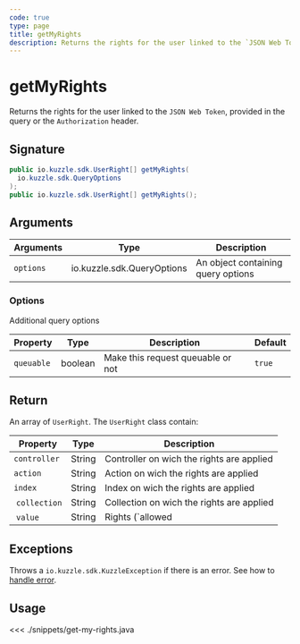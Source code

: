 ```yaml
---
code: true
type: page
title: getMyRights
description: Returns the rights for the user linked to the `JSON Web Token`.
---
```


# getMyRights

Returns the rights for the user linked to the `JSON Web Token`, provided in the query or the `Authorization` header.

## Signature

```java
public io.kuzzle.sdk.UserRight[] getMyRights(
  io.kuzzle.sdk.QueryOptions
);
public io.kuzzle.sdk.UserRight[] getMyRights();
```

## Arguments

| Arguments | Type                       | Description                        |
| --------- | -------------------------- | ---------------------------------- |
| `options` | io.kuzzle.sdk.QueryOptions | An object containing query options |

### **Options**

Additional query options

| Property   | Type    | Description                       | Default |
| ---------- | ------- | --------------------------------- | ------- |
| `queuable` | boolean | Make this request queuable or not | `true`  |

## Return

An array of `UserRight`. The `UserRight` class contain:

| Property      | Type   | Description                               |
| ------------- | ------ | ----------------------------------------- |
| `controller`  | String | Controller on wich the rights are applied |
| `action`      | String | Action on wich the rights are applied     |
| `index`       | String | Index on wich the rights are applied      |
|  `collection` | String | Collection on wich the rights are applied |
|  `value`      | String | Rights (`allowed|denied|conditional`)     |

## Exceptions

Throws a `io.kuzzle.sdk.KuzzleException` if there is an error. See how to [handle error](/sdk/java/1/essentials/error-handling/).

## Usage

<<< ./snippets/get-my-rights.java
